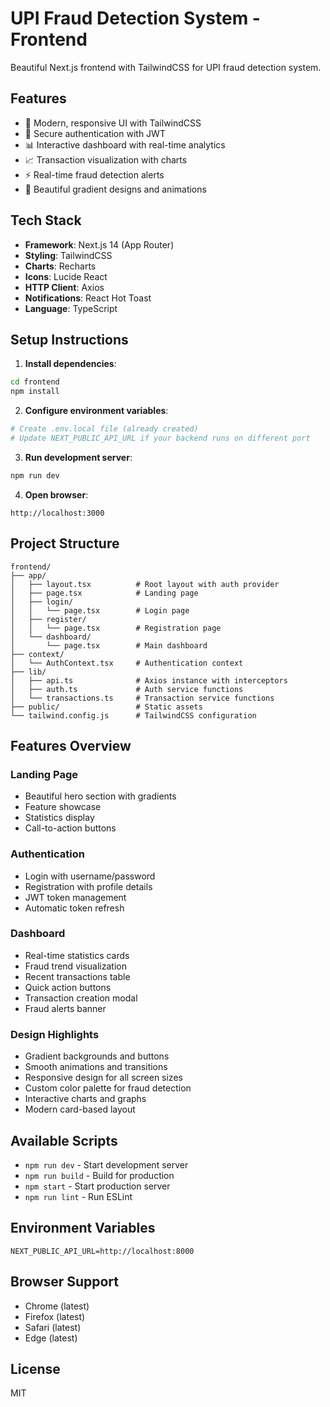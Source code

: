 # UPI Fraud Detection System - Frontend

Beautiful Next.js frontend with TailwindCSS for UPI fraud detection system.

## Features

- 🎨 Modern, responsive UI with TailwindCSS
- 🔐 Secure authentication with JWT
- 📊 Interactive dashboard with real-time analytics
- 📈 Transaction visualization with charts
- ⚡ Real-time fraud detection alerts
- 🎯 Beautiful gradient designs and animations

## Tech Stack

- **Framework**: Next.js 14 (App Router)
- **Styling**: TailwindCSS
- **Charts**: Recharts
- **Icons**: Lucide React
- **HTTP Client**: Axios
- **Notifications**: React Hot Toast
- **Language**: TypeScript

## Setup Instructions

1. **Install dependencies**:

```bash
cd frontend
npm install
```

2. **Configure environment variables**:

```bash
# Create .env.local file (already created)
# Update NEXT_PUBLIC_API_URL if your backend runs on different port
```

3. **Run development server**:

```bash
npm run dev
```

4. **Open browser**:

```
http://localhost:3000
```

## Project Structure

```
frontend/
├── app/
│   ├── layout.tsx          # Root layout with auth provider
│   ├── page.tsx            # Landing page
│   ├── login/
│   │   └── page.tsx        # Login page
│   ├── register/
│   │   └── page.tsx        # Registration page
│   └── dashboard/
│       └── page.tsx        # Main dashboard
├── context/
│   └── AuthContext.tsx     # Authentication context
├── lib/
│   ├── api.ts              # Axios instance with interceptors
│   ├── auth.ts             # Auth service functions
│   └── transactions.ts     # Transaction service functions
├── public/                 # Static assets
└── tailwind.config.js      # TailwindCSS configuration
```

## Features Overview

### Landing Page

- Beautiful hero section with gradients
- Feature showcase
- Statistics display
- Call-to-action buttons

### Authentication

- Login with username/password
- Registration with profile details
- JWT token management
- Automatic token refresh

### Dashboard

- Real-time statistics cards
- Fraud trend visualization
- Recent transactions table
- Quick action buttons
- Transaction creation modal
- Fraud alerts banner

### Design Highlights

- Gradient backgrounds and buttons
- Smooth animations and transitions
- Responsive design for all screen sizes
- Custom color palette for fraud detection
- Interactive charts and graphs
- Modern card-based layout

## Available Scripts

- `npm run dev` - Start development server
- `npm run build` - Build for production
- `npm start` - Start production server
- `npm run lint` - Run ESLint

## Environment Variables

```env
NEXT_PUBLIC_API_URL=http://localhost:8000
```

## Browser Support

- Chrome (latest)
- Firefox (latest)
- Safari (latest)
- Edge (latest)

## License

MIT
